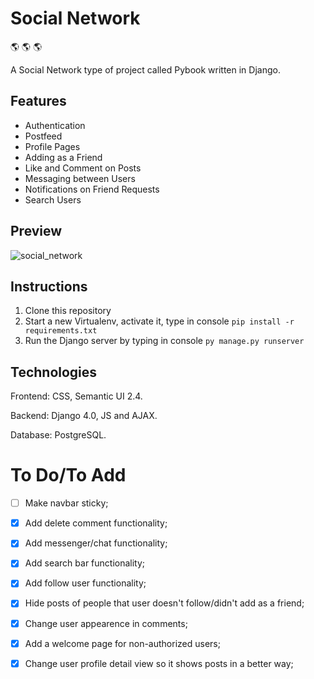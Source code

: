 # Social Network

:earth_americas: :earth_americas: :earth_americas:

A Social Network type of project called Pybook written in Django.

## Features

- Authentication
- Postfeed
- Profile Pages
- Adding as a Friend
- Like and Comment on Posts
- Messaging between Users
- Notifications on Friend Requests
- Search Users

## Preview

![social_network](https://user-images.githubusercontent.com/86254474/175503144-70b07513-1a24-400a-80ce-bd8669167660.png)

## Instructions

1. Clone this repository
2. Start a new Virtualenv, activate it, type in console `pip install -r requirements.txt`
3. Run the Django server by typing in console `py manage.py runserver`

## Technologies

Frontend: CSS, Semantic UI 2.4.

Backend: Django 4.0, JS and AJAX.

Database: PostgreSQL.

# To Do/To Add

- [ ]  Make navbar sticky;

- [x]  Add delete comment functionality; 

- [x]  Add messenger/chat functionality;

- [x]  Add search bar functionality;

- [x]  Add follow user functionality;

- [x]  Hide posts of people that user doesn't follow/didn't add as a friend;

- [x]  Change user appearence in comments;

- [x]  Add a welcome page for non-authorized users;

- [x]  Change user profile detail view so it shows posts in a better way;
